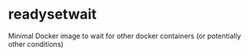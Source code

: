 # readysetwait
Minimal Docker image to wait for other docker containers (or potentially other conditions)
